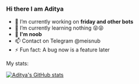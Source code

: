 ###           **Hi there I am Aditya**






- 🔭 I’m currently working on **friday and other bots**
- 🌱 I’m currently learning nothing 😝😝
- 💬 **I'm noob**
- 📫 Contact on Telegram @meisnub
- ⚡ Fun fact: A bug now is a feature later


My stats: 

[![Aditya's GitHub stats](https://github-readme-stats.vercel.app/api?username=Aditya-XD)](https://github.com/Aditya-XD/github-readme-stats)
